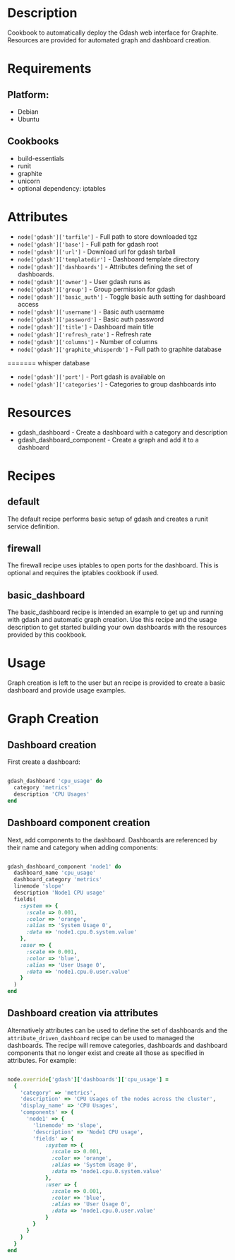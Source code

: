 Description
===========

Cookbook to automatically deploy the Gdash web interface for
Graphite. Resources are provided for automated graph and dashboard
creation.

Requirements
============

## Platform:

 * Debian
 * Ubuntu

## Cookbooks

 * build-essentials
 * runit
 * graphite
 * unicorn
 * optional dependency: iptables

Attributes
==========

 * `node['gdash']['tarfile']` - Full path to store downloaded tgz
 * `node['gdash']['base']` - Full path for gdash root
 * `node['gdash']['url']` - Download url for gdash tarball
 * `node['gdash']['templatedir']` - Dashboard template directory
 * `node['gdash']['dashboards']` - Attributes defining the set of dashboards.
 * `node['gdash']['owner']` - User gdash runs as
 * `node['gdash']['group']` - Group permission for gdash
 * `node['gdash']['basic_auth']` - Toggle basic auth setting for
   dashboard access
 * `node['gdash']['username']` - Basic auth username
 * `node['gdash']['password']` - Basic auth password
 * `node['gdash']['title']` - Dashboard main title
 * `node['gdash']['refresh_rate']` - Refresh rate
 * `node['gdash']['columns']` - Number of columns
 * `node['gdash']['graphite_whisperdb']` - Full path to graphite database

=======
   whisper database
 * `node['gdash']['port']` - Port gdash is available on
 * `node['gdash']['categories']` - Categories to group dashboards into

Resources
=========

  * gdash_dashboard - Create a dashboard with a category and description
  * gdash_dashboard_component - Create a graph and add it to a dashboard

Recipes
=======

default
-------

The default recipe performs basic setup of gdash and creates a runit
service definition.

firewall
--------

The firewall recipe uses iptables to open ports for the dashboard.
This is optional and requires the iptables cookbook if used.

basic_dashboard
---------------

The basic_dashboard recipe is intended an example to get up and
running with gdash and automatic graph creation. Use this recipe and
the usage description to get started building your own dashboards with
the resources provided by this cookbook.

Usage
=====

Graph creation is left to the user but an recipe is provided to
create a basic dashboard and provide usage examples.

Graph Creation
==============

Dashboard creation
------------------

First create a dashboard:

```ruby

gdash_dashboard 'cpu_usage' do
  category 'metrics'
  description 'CPU Usages'
end
```

Dashboard component creation
----------------------------

Next, add components to the dashboard. Dashboards are referenced by
their name and category when adding components:

```ruby

gdash_dashboard_component 'node1' do
  dashboard_name 'cpu_usage'
  dashboard_category 'metrics'
  linemode 'slope'
  description 'Node1 CPU usage'
  fields(
    :system => {
      :scale => 0.001,
      :color => 'orange',
      :alias => 'System Usage 0',
      :data => 'node1.cpu.0.system.value'
    },
    :user => {
      :scale => 0.001,
      :color => 'blue',
      :alias => 'User Usage 0',
      :data => 'node1.cpu.0.user.value'
    }
  )
end
```


Dashboard creation via attributes
---------------------------------

Alternatively attributes can be used to define the set of dashboards
and the `attribute_driven_dashboard` recipe can be used to managed the
dashboards. The recipe will remove categories, dashboards and dashboard
components that no longer exist and create all those as specified in
attributes. For example:

```ruby

node.override['gdash']['dashboards']['cpu_usage'] =
  {
    'category' => 'metrics',
    'description' => 'CPU Usages of the nodes across the cluster',
    'display_name' => 'CPU Usages',
    'components' => {
      'node1' => {
        'linemode' => 'slope',
        'description' => 'Node1 CPU usage',
        'fields' => {
            :system => {
              :scale => 0.001,
              :color => 'orange',
              :alias => 'System Usage 0',
              :data => 'node1.cpu.0.system.value'
            },
            :user => {
              :scale => 0.001,
              :color => 'blue',
              :alias => 'User Usage 0',
              :data => 'node1.cpu.0.user.value'
            }
        }
      }
    }
  }
end
```

